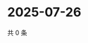 # 2025-07-26

共 0 条

<!-- BEGIN ZHIHUVIDEO -->
<!-- 最后更新时间 Sat Jul 26 2025 20:21:11 GMT+0800 (China Standard Time) -->

<!-- END ZHIHUVIDEO -->
